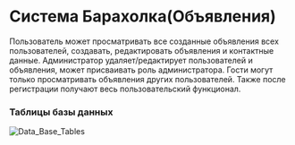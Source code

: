 # Система Барахолка(Объявления)
Пользователь может просматривать все созданные объявления всех пользователей, создавать, редактировать объявления и контактные данные. Администратор удаляет/редактирует пользователей и объявления, может присваивать роль администратора. Гости могут только просматривать объявления других пользователей. Также после регистрации получают весь пользовательский функционал.
### Таблицы базы данных
![Data_Base_Tables](https://user-images.githubusercontent.com/22114317/39565133-892aab3a-4ebf-11e8-8e11-86f61313569f.png)
